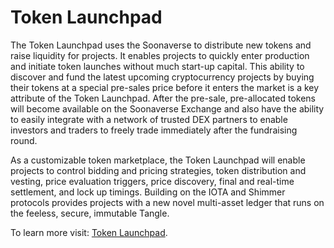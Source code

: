 # Token Launchpad

The Token Launchpad uses the Soonaverse to distribute new tokens and raise liquidity for projects. It enables projects to quickly enter production and initiate token launches without much start-up capital. This ability to discover and fund the latest upcoming cryptocurrency projects by buying their tokens at a special pre-sales price before it enters the market is a key attribute of the Token Launchpad. After the pre-sale, pre-allocated tokens will become available on the Soonaverse Exchange and also have the ability to easily integrate with a network of trusted DEX partners to enable investors and traders to freely trade immediately after the fundraising round.

As a customizable token marketplace, the Token Launchpad will enable projects to control bidding and pricing strategies, token distribution and vesting, price evaluation triggers, price discovery, final and real-time settlement, and lock up timings. Building on the IOTA and Shimmer protocols provides projects with a new novel multi-asset ledger that runs on the feeless, secure, immutable Tangle.

To learn more visit: [Token Launchpad](../../service-modules/token-launchpad/creating-a-token.md).
